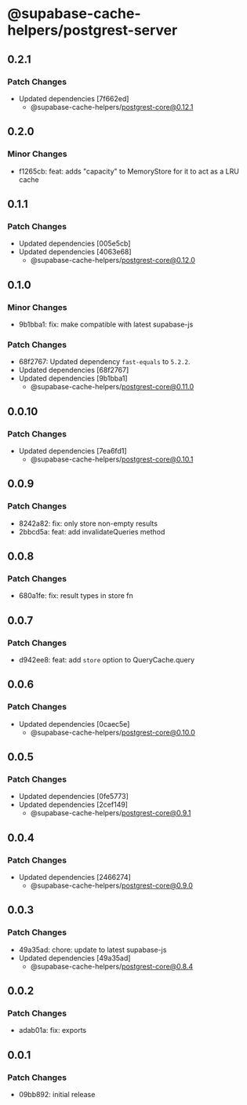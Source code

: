 # @supabase-cache-helpers/postgrest-server

## 0.2.1

### Patch Changes

- Updated dependencies [7f662ed]
  - @supabase-cache-helpers/postgrest-core@0.12.1

## 0.2.0

### Minor Changes

- f1265cb: feat: adds "capacity" to MemoryStore for it to act as a LRU cache

## 0.1.1

### Patch Changes

- Updated dependencies [005e5cb]
- Updated dependencies [4063e68]
  - @supabase-cache-helpers/postgrest-core@0.12.0

## 0.1.0

### Minor Changes

- 9b1bba1: fix: make compatible with latest supabase-js

### Patch Changes

- 68f2767: Updated dependency `fast-equals` to `5.2.2`.
- Updated dependencies [68f2767]
- Updated dependencies [9b1bba1]
  - @supabase-cache-helpers/postgrest-core@0.11.0

## 0.0.10

### Patch Changes

- Updated dependencies [7ea6fd1]
  - @supabase-cache-helpers/postgrest-core@0.10.1

## 0.0.9

### Patch Changes

- 8242a82: fix: only store non-empty results
- 2bbcd5a: feat: add invalidateQueries method

## 0.0.8

### Patch Changes

- 680a1fe: fix: result types in store fn

## 0.0.7

### Patch Changes

- d942ee8: feat: add `store` option to QueryCache.query

## 0.0.6

### Patch Changes

- Updated dependencies [0caec5e]
  - @supabase-cache-helpers/postgrest-core@0.10.0

## 0.0.5

### Patch Changes

- Updated dependencies [0fe5773]
- Updated dependencies [2cef149]
  - @supabase-cache-helpers/postgrest-core@0.9.1

## 0.0.4

### Patch Changes

- Updated dependencies [2466274]
  - @supabase-cache-helpers/postgrest-core@0.9.0

## 0.0.3

### Patch Changes

- 49a35ad: chore: update to latest supabase-js
- Updated dependencies [49a35ad]
  - @supabase-cache-helpers/postgrest-core@0.8.4

## 0.0.2

### Patch Changes

- adab01a: fix: exports

## 0.0.1

### Patch Changes

- 09bb892: initial release
